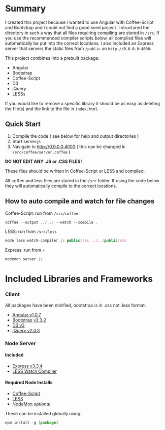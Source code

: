 # Summary

I created this project because I wanted to use Angular with Coffee-Script and Bootstrap and I could not find a good seed project.  I structured the directory in such a way that all files requiring compiling are stored in `/src`.  If you use the recommended compiler scripts below, all compiled files will automatically be put into the correct locations.  I also included an Express server that servers the static files from `/public` on `http://0.0.0.0:4000`.

This project combines into a prebuilt package:

* Angular
* Bootstrap
* Coffee-Script
* D3
* jQuery
* LESSs

If you would like to remove a specific library it should be as easy as deleting the file(s) and the link to the file in `index.html`.

## Quick Start

1. Compile the code ( see below for help and output directories )
2. Start server.js
3. Navigate to http://0.0.0.0:4000 ( this can be changed in `/src/coffee/server.coffee` )


**DO NOT EDIT ANY .JS or .CSS FILES!**

These files should be written in Coffee-Script or LESS and compiled.

All coffee and less files are stored in the `/src` folder. If using the code below they will automatically compile to the correct locations.

## How to auto compile and watch for file changes

Coffee-Script: run from `/src/coffee`
```Javascript
coffee --output ../../ --watch --compile .
```

LESS: run from `/src/less`
```Javascript
node less-watch-compiler.js public/css ../../public/css
```

Express: run from `/`
```Javascript
nodemon server.js
```

# Included Libraries and Frameworks
### Client
All packages have been minified, bootstrap is in .css not .less format.

* [Angular v1.0.7](http://angularjs.org/)
* [Bootstrap v2.3.2](http://twitter.github.io/bootstrap/)
* [D3 v3](http://d3js.org/)
* [jQuery v2.0.3](http://jquery.com/)

### Node Server
#### Included
* [Express v3.3.4](http://expressjs.com/)
* [LESS Watch Compiler](https://github.com/jonycheung/Dead-Simple-LESS-Watch-Compiler)

#### Required Node Installs
* [Coffee-Script](http://coffeescript.org/)
* [LESS](http://lesscss.org/)
* [NodeMon](https://github.com/remy/nodemon) *optional*

These can be installed globally using:
```Javascript
npm install -g [package]
```
